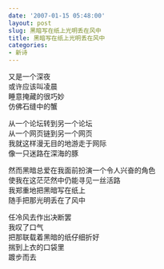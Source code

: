 ```yaml
---
date: '2007-01-15 05:48:00'
layout: post
slug: 黑暗写在纸上光明丢在风中
title: 黑暗写在纸上光明丢在风中
categories:
- 新诗
---
```

又是一个深夜  
或许应该叫凌晨  
睡意掩藏的很巧妙  
仿佛石缝中的蟹

从一个论坛转到另一个论坛  
从一个网页链到另一个网页  
我就这样漫无目的地游走于网际  
像一只迷路在深海的豚

然而黑暗总爱在我面前扮演一个令人兴奋的角色  
使我在这茫茫然中仍能寻见一丝活路  
我郑重地把黑暗写在纸上  
随手把那光明丢在了风中

任冷风去作出决断罢  
我叹了口气  
把那联载着黑暗的纸仔细折好  
揣到上衣的口袋里  
踱步而去
